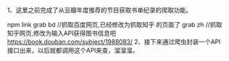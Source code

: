 1、这里之前完成了从豆瓣年度推荐的节目获取书单纪录的爬取功能。

npm link
grab bd <keyword>//抓取百度网页,已经修改为抓取知乎 的页面了
grab zh <keyword>//抓取知乎网页,修改为输入API获得图书信息吧
https://book.douban.com/subject/1988083/
2、接下来通过爬虫封装一个API接口出来，以后就都调用这个API来查，溜溜溜。